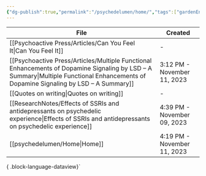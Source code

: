 ```yaml
---
{"dg-publish":true,"permalink":"/psychedelumen/home/","tags":["gardenEntry"]}
---
```


| File                                                                                                                                                                                    | Created                     |
| --------------------------------------------------------------------------------------------------------------------------------------------------------------------------------------- | --------------------------- |
| [[Psychoactive Press/Articles/Can You Feel It\|Can You Feel It]]                                                                                                                     | \-                          |
| [[Psychoactive Press/Articles/Multiple Functional Enhancements of Dopamine Signaling by LSD – A Summary\|Multiple Functional Enhancements of Dopamine Signaling by LSD – A Summary]] | 3:12 PM - November 11, 2023 |
| [[Quotes on writing\|Quotes on writing]]                                                                                                                                             | \-                          |
| [[ResearchNotes/Effects of SSRIs and antidepressants on psychedelic experience\|Effects of SSRIs and antidepressants on psychedelic experience]]                                     | 4:39 PM - November 09, 2023 |
| [[psychedelumen/Home\|Home]]                                                                                                                                                         | 4:19 PM - November 11, 2023 |

{ .block-language-dataview}`
